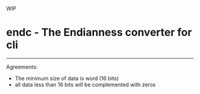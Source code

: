 WIP
# endc - The Endianness converter for cli
-------------------------
Agreements:

- The minimum size of data is word (16 bits)
- all data less than 16 bits will be complemented with zeros

